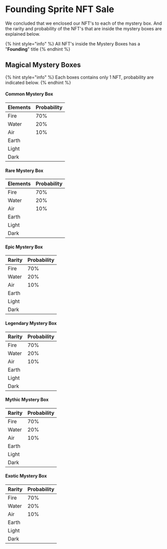 # Founding Sprite NFT Sale

We concluded that we enclosed our NFT's to each of the mystery box. And the rarity and probability of the NFT's that are inside the mystery boxes are explained below.

{% hint style="info" %}
All NFT's inside the Mystery Boxes has a "**Founding**" title
{% endhint %}

## Magical Mystery Boxes

{% hint style="info" %}
Each boxes contains only 1 NFT, probability are indicated below.
{% endhint %}

#### Common Mystery Box

| Elements | Probability |
| -------- | ----------- |
| Fire     | 70%         |
| Water    | 20%         |
| Air      | 10%         |
| Earth    |             |
| Light    |             |
| Dark     |             |

#### Rare Mystery Box

| Elements | Probability |
| -------- | ----------- |
| Fire     | 70%         |
| Water    | 20%         |
| Air      | 10%         |
| Earth    |             |
| Light    |             |
| Dark     |             |

#### Epic Mystery Box

| Rarity | Probability |
| ------ | ----------- |
| Fire   | 70%         |
| Water  | 20%         |
| Air    | 10%         |
| Earth  |             |
| Light  |             |
| Dark   |             |

#### Legendary Mystery Box

| Rarity | Probability |
| ------ | ----------- |
| Fire   | 70%         |
| Water  | 20%         |
| Air    | 10%         |
| Earth  |             |
| Light  |             |
| Dark   |             |

#### Mythic Mystery Box

| Rarity | Probability |
| ------ | ----------- |
| Fire   | 70%         |
| Water  | 20%         |
| Air    | 10%         |
| Earth  |             |
| Light  |             |
| Dark   |             |

#### Exotic Mystery Box

| Rarity | Probability |
| ------ | ----------- |
| Fire   | 70%         |
| Water  | 20%         |
| Air    | 10%         |
| Earth  |             |
| Light  |             |
| Dark   |             |
